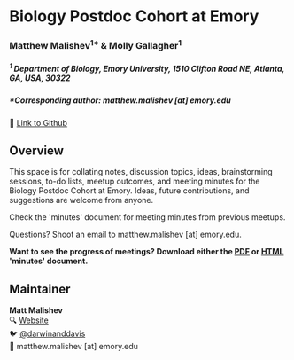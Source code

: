 # Biology Postdoc Cohort at Emory   

### Matthew Malishev<sup>1*</sup> & Molly Gallagher<sup>1</sup>

##### _<sup>1</sup> Department of Biology, Emory University, 1510 Clifton Road NE, Atlanta, GA, USA, 30322_    

##### *Corresponding author: matthew.malishev [at] emory.edu

:link: [Link to Github](https://github.com/darwinanddavis/emory_postdocs)    

## Overview      

This space is for collating notes, discussion topics, ideas, brainstorming sessions, to-do lists, meetup outcomes, and meeting minutes for the Biology Postdoc Cohort at Emory. Ideas, future contributions, and suggestions are welcome from anyone.     

Check the 'minutes' document for meeting  minutes from previous meetups.  

Questions? Shoot an email to matthew.malishev [at] emory.edu.     

**Want to see the progress of meetings? Download either the [PDF](https://github.com/darwinanddavis/emory_postdocs/raw/master/minutes/minutes.pdf) or [HTML](http://htmlpreview.github.com/?https://github.com/darwinanddavis/emory_postdocs/blob/master/minutes/minutes.html) 'minutes' document.**    


## Maintainer  
**Matt Malishev**   
:mag: [Website](https://www.researchgate.net/profile/Matt_Malishev)    
:bird: [@darwinanddavis](https://twitter.com/darwinanddavis)  
:email: matthew.malishev [at] emory.edu    
